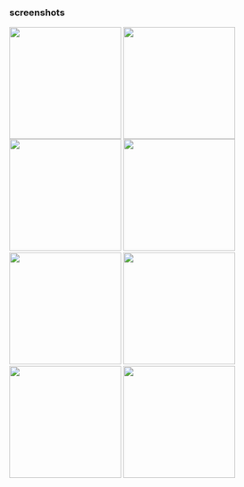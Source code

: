 ### screenshots
<div>
<img align="top" src="https://github.com/ajikamaludin/react-native-kasiraja-mobile/raw/dev/screenshots/1.jpg" width="200px">
<img align="top" src="https://github.com/ajikamaludin/react-native-kasiraja-mobile/raw/dev/screenshots/2.jpg" width="200px">
<img src="https://github.com/ajikamaludin/react-native-kasiraja-mobile/raw/dev/screenshots/3.jpg" width="200px">
<img src="https://github.com/ajikamaludin/react-native-kasiraja-mobile/raw/dev/screenshots/4.jpg" width="200px">
<img src="https://github.com/ajikamaludin/react-native-kasiraja-mobile/raw/dev/screenshots/5.jpg" width="200px">
<img src="https://github.com/ajikamaludin/react-native-kasiraja-mobile/raw/dev/screenshots/6.jpg" width="200px">
<img src="https://github.com/ajikamaludin/react-native-kasiraja-mobile/raw/dev/screenshots/7.jpg" width="200px">
<img src="https://github.com/ajikamaludin/react-native-kasiraja-mobile/raw/dev/screenshots/8.jpg" width="200px">
</div>